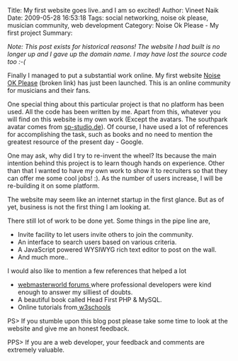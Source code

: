 Title: My first website goes live..and I am so excited!
Author: Vineet Naik
Date: 2009-05-28 16:53:18
Tags: social networking, noise ok please, musician community, web development
Category: Noise Ok Please - My first project
Summary: 


_Note: This post exists for historical reasons! The website I had
built is no longer up and I gave up the domain name. I may have lost
the source code too :-(_

Finally I managed to put a substantial work online. My first website
[Noise OK Please](http://www.noiseokplease.com) (broken link) has just been
launched. This is an online community for musicians and their fans.

One special thing about this particular project is that no platform
has been used. All the code has been written by me. Apart from this,
whatever you will find on this website is my own work (Except the
avatars. The southpark avatar comes from
[sp-studio.de](http://www.sp-studio.de)). Of course, I have used a lot
of references for accomplishing the task, such as books and no need to
mention the greatest resource of the present day - Google.

One may ask, why did I try to re-invent the wheel? Its because the
main intention behind this project is to learn though hands on
experience.  Other than that I wanted to have my own work to show it
to recruiters so that they can offer me some cool jobs! :).  As the
number of users increase, I will be re-building it on some platform.

The website may seem like an internet startup in the first glance. But
as of yet, business is not the first thing I am looking at.

There still lot of work to be done yet. Some things in the pipe line
are,

- Invite facility to let users invite others to join the community.
- An interface to search users based on various criteria. 
- A JavaScript powered WYSIWYG rich text editor to post on the wall. 
- And much more.. 

I would also like to mention a few references that helped a lot

- [webmasterworld forums ](http://www.webmasterworld.com) where
  professional developers were kind enough to answer my silliest of
  doubts.
- A beautiful book called Head First PHP & MySQL.
- Online tutorials from[ w3schools](http://w3schools.com)

PS> If you stumble upon this blog post please take some time to look
at the website and give me an honest feedback.

PPS> If you are a web developer, your feedback and comments are
extremely valuable.
